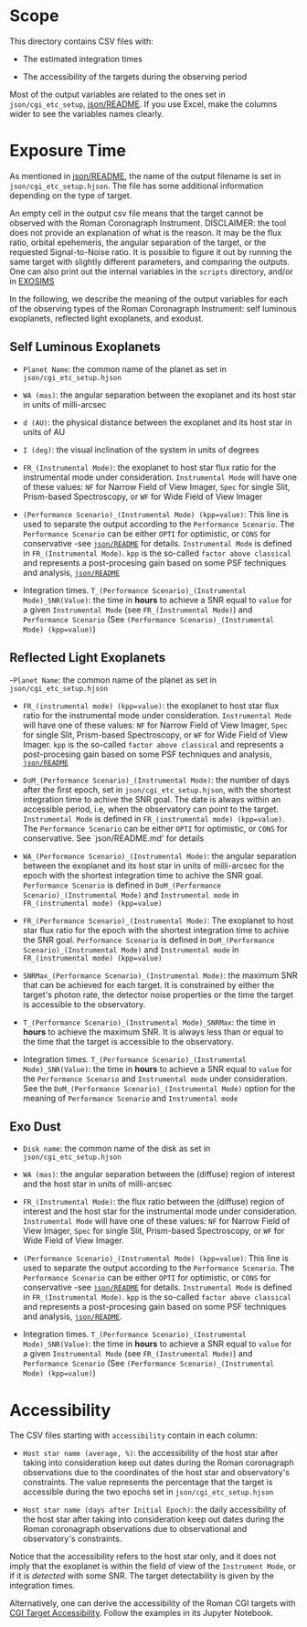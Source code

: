 # Scope

This directory contains CSV files with:

- The estimated integration times

- The accessibility of the targets during the observing period

Most of the output variables are related to the ones set in 
  `json/cgi_etc_setup`, [json/README](../../json/README.md). 
    If you use Excel, make the columns wider to see the 
    variables names clearly.

# Exposure Time

As mentioned in [json/README](../../json/README.md), 
    the name of the output filename is set in 
    `json/cgi_etc_setup.hjson`. 
    The file has some
    additional information depending on the type of target.

An empty cell in the output csv file means that the target cannot
    be observed with the Roman Coronagraph Instrument. DISCLAIMER: 
    the tool does not provide
    an explanation of what is the reason. It may be 
    the flux ratio, orbital
    epehemeris, the angular separation of the target, 
    or the requested
    Signal-to-Noise ratio. 
    It is possible to figure it out by running the 
    same target with slightly different parameters, 
    and comparing the outputs. One can also
    print out the internal variables in the 
    `scripts` directory, and/or in
  [EXOSIMS](https://github.com/dsavransky/EXOSIMS)

In the following, we describe the meaning of the output variables for
each of the observing types of the Roman Coronagraph Instrument:
self luminous exoplanets, reflected light exoplanets, and exodust.

## Self Luminous Exoplanets

- `Planet Name`: the common name of the planet as set in 
    `json/cgi_etc_setup.hjson`

- `WA (mas)`: the angular separation between the exoplanet and its host star
    in units of milli-arcsec

- `d (AU)`: the physical distance between the exoplanet and its host star
    in units of AU

- `I (deg)`: the visual inclination of the system in units of degrees

- `FR_(Instrumental Mode)`: the exoplanet to host star flux
    ratio for the instrumental mode under consideration.
    `Instrumental Mode` will have one of these values:
    `NF` for Narrow Field of View Imager,
    `Spec` for single Slit, Prism-based Spectroscopy, or
    `WF` for Wide Field of View Imager

- `(Performance Scenario)_(Instrumental Mode) (kpp=value)`:
  This line is used to separate the output
  according to the `Performance Scenario`.
  The `Performance Scenario` can be
  either `OPTI` for optimistic, or `CONS` for conservative
  -see [`json/README`](../../json/README.md) for details.
  `Instrumental Mode` is defined in `FR_(Instrumental Mode)`.
  `kpp` is the so-called `factor above classical` and 
  represents a post-procesing gain based on
  some PSF techniques and analysis, [`json/README`](../../json/README.md)

- Integration times. `T_(Performance Scenario)_(Instrumental Mode)_SNR(Value)`: the time
    in __hours__ to achieve a SNR equal to `value` 
    for a given `Instrumental Mode` 
    (see `FR_(Instrumental Mode)`) and 
    `Performance Scenario`
    (See `(Performance Scenario)_(Instrumental Mode) (kpp=value)`)

## Reflected Light Exoplanets

-`Planet Name`: the common name of the planet as set in 
    `json/cgi_etc_setup.hjson`

- `FR_(instrumental mode) (kpp=value)`: the exoplanet to host star flux
    ratio for the instrumental mode under consideration.
    `Instrumental Mode` will have one of these values:
    `NF` for Narrow Field of View Imager,
    `Spec` for single Slit, Prism-based Spectroscopy, or
    `WF` for Wide Field of View Imager.
    `kpp` is the so-called `factor above classical` and
    represents a post-procesing gain based on
  some PSF techniques and analysis, [`json/README`](../../json/README.md)

- `DoM_(Performance Scenario)_(Instrumental Mode)`: 
    the number of days after the first
    epoch,  set in `json/cgi_etc_setup.hjson`,
    with the shortest integration time to achive the SNR goal. The date is
    always within an accessible period, i.e, when the observatory can point
    to the target.
    `Instrumental Mode` is defined in `FR_(instrumental mode) (kpp=value)`.
    The `Performance Scenario` can be
    either `OPTI` for optimistic, or `CONS` for conservative.
    See `json/README.md' for details

- `WA_(Performance Scenario)_(Instrumental Mode)`: 
    the angular separation between the exoplanet and its host star
    in units of milli-arcsec
    for the epoch with the shortest integration time to achive the SNR goal.
    `Performance Scenario` is defined in 
    `DoM_(Performance Scenario)_(Instrumental Mode)` 
    and `Instrumental mode` in `FR_(instrumental mode) (kpp=value)`

- `FR_(Performance Scenario)_(Instrumental Mode)`:
    The exoplanet to host star flux ratio
    for the epoch with the shortest integration time to achive the SNR goal.
    `Performance Scenario` is defined in
    `DoM_(Performance Scenario)_(Instrumental Mode)`
    and `Instrumental mode` in `FR_(instrumental mode) (kpp=value)`

- `SNRMax_(Performance Scenario)_(Instrumental Mode)`:
    the maximum SNR that can be achieved for each target. It is constrained by
    either the target's photon rate, the detector noise properties or the time
    the target is accessible to the observatory.

- `T_(Performance Scenario)_(Instrumental Mode)_SNRMax`: the time in __hours__
    to achieve the maximum SNR. It is always less than or equal to the time
    that the target is accessible to the observatory.

- Integration times. `T_(Performance Scenario)_(Instrumental Mode)_SNR(Value)`: the time
    in __hours__ to achieve a SNR equal to `value`
    for the `Performance Scenario` and `Instrumental mode` 
    under consideration.
    See the `DoM_(Performance Scenario)_(Instrumental Mode)`
    option for the meaning of `Performance Scenario` and `Instrumental mode`

## Exo Dust

- `Disk name`: the common name of the disk as set in `json/cgi_etc_setup.hjson`

- `WA (mas)`: the angular separation between the (diffuse)
    region of interest and the host star
    in units of milli-arcsec

- `FR_(Instrumental Mode)`: the flux ratio between the (diffuse) region of
    interest and the host star for the instrumental mode under consideration.
    `Instrumental Mode` will have one of these values:
    `NF` for Narrow Field of View Imager,
    `Spec` for single Slit, Prism-based Spectroscopy, or
    `WF` for Wide Field of View Imager.

- `(Performance Scenario)_(Instrumental Mode) (kpp=value)`:
    This line is used to separate the output
    according to the `Performance Scenario`.
    The `Performance Scenario` can be
    either `OPTI` for optimistic, or `CONS` for conservative
    -see [`json/README`](../../json/README.md) for details.
    `Instrumental Mode` is defined in `FR_(Instrumental Mode)`.
    `kpp` is the so-called `factor above classical` and
    represents a post-procesing gain based on
    some PSF techniques and analysis, [`json/README`](../../json/README.md).

- Integration times. `T_(Performance Scenario)_(Instrumental Mode)_SNR(Value)`: the time
    in __hours__ to achieve a SNR equal to `value`
    for a given `Instrumental Mode`
    (see `FR_(Instrumental Mode)`) and
    `Performance Scenario`
    (See `(Performance Scenario)_(Instrumental Mode) (kpp=value)`)

# Accessibility

The CSV files starting with `accessibility` contain in each column:

- `Host star name (average, %)`: the accessibility of the host star after 
    taking into consideration keep out dates during the Roman coronagraph 
    observations due to the coordinates of the host star and 
    observatory's constraints.
    The value represents the percentage that the target is accessible during
    the two epochs set in `json/cgi_etc_setup.hjson`

- `Host star name (days after Initial Epoch)`: 
    the daily accessibility of the host star after
    taking into consideration keep out dates during the Roman coronagraph
    observations due to observational and observatory's constraints. 

Notice that the accessibility refers to the host star only, and 
    it does not imply that the exoplanet is within the field of
    view of the `Instrument Mode`, or if it is _detected_ with
    some SNR.
    The target detectability is given by the integration times.

Alternatively, one can derive the accessibility of the Roman CGI targets
with [CGI Target Accessibility](https://github.com/nasavbailey/CGI_target_accessibility).
Follow the examples in its Jupyter Notebook.
